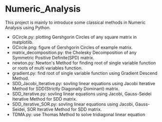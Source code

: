 # Numeric_Analysis
This project is mainly to introduce some classical methods in Numeric Analysis using Python.

- GCircle.py: plotting Gershgorin Circles of any square matrix in matplotlib.
- GCircle.png: figure of Gershgorin Circles of example matrix.
- matrix_decomposition.py: the Cholesky Decomposition of any Symmetric Positive Definite(SPD) matrix.
- newton.py: Newton's Method for finding root of single variable function or roots of multi variables function.
- gradient.py: find root of single variable function using Gradient Descend Method.
- SDD_Jacobi_Iterative.py: sovling linear equations using Jacobi Iterative Method for SDD(Strictly Diagonally Dominant) matrix.
- SDD_iterative.py: sovling linear equations using Jacobi, Gauss-Seidei Iterative Method for SDD matrix.
- SDD_iterative_SOR.py: sovling linear equations using Jacobi, Gauss-Seidei, SOR Iterative Method for SDD matrix.
- TDMA.py: use Thomas Method to solve tridiagonal linear equation
